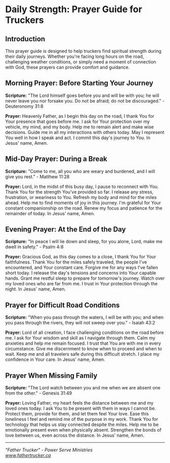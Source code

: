# Daily Strength: Prayer Guide for Truckers

## Introduction

This prayer guide is designed to help truckers find spiritual strength during their daily journeys. Whether you're facing long hours on the road, challenging weather conditions, or simply need a moment of connection with God, these prayers can provide comfort and guidance.

## Morning Prayer: Before Starting Your Journey

**Scripture:** "The Lord himself goes before you and will be with you; he will never leave you nor forsake you. Do not be afraid; do not be discouraged." - Deuteronomy 31:8

**Prayer:**
Heavenly Father, as I begin this day on the road, I thank You for Your presence that goes before me. I ask for Your protection over my vehicle, my mind, and my body. Help me to remain alert and make wise decisions. Guide me in all my interactions with others today. May I represent You well in how I speak and act. I commit this day's journey to You. In Jesus' name, Amen.

## Mid-Day Prayer: During a Break

**Scripture:** "Come to me, all you who are weary and burdened, and I will give you rest." - Matthew 11:28

**Prayer:**
Lord, in the midst of this busy day, I pause to reconnect with You. Thank You for the strength You've provided so far. I release any stress, frustration, or weariness to You. Refresh my body and mind for the miles ahead. Help me to find moments of joy in this journey. I'm grateful for Your constant companionship on the road. Renew my focus and patience for the remainder of today. In Jesus' name, Amen.

## Evening Prayer: At the End of the Day

**Scripture:** "In peace I will lie down and sleep, for you alone, Lord, make me dwell in safety." - Psalm 4:8

**Prayer:**
Gracious God, as this day comes to a close, I thank You for Your faithfulness. Thank You for the miles safely traveled, the people I've encountered, and Your constant care. Forgive me for any ways I've fallen short today. I release the day's tensions and concerns into Your capable hands. Grant me restful sleep to prepare for tomorrow's journey. Watch over my loved ones who are far from me. I trust in Your protection through the night. In Jesus' name, Amen.

## Prayer for Difficult Road Conditions

**Scripture:** "When you pass through the waters, I will be with you; and when you pass through the rivers, they will not sweep over you." - Isaiah 43:2

**Prayer:**
Lord of all creation, I face challenging conditions on the road before me. I ask for Your wisdom and skill as I navigate through them. Calm my anxieties and help me remain focused. I trust that You are with me in every circumstance. Give me discernment to know when to proceed and when to wait. Keep me and all travelers safe during this difficult stretch. I place my confidence in Your care. In Jesus' name, Amen.

## Prayer When Missing Family

**Scripture:** "The Lord watch between you and me when we are absent one from the other." - Genesis 31:49

**Prayer:**
Loving Father, my heart feels the distance between me and my loved ones today. I ask You to be present with them in ways I cannot be. Protect them, provide for them, and let them feel Your love. Ease this loneliness I feel and remind me of the purpose in my work. Thank You for technology that helps us stay connected despite the miles. Help me to be emotionally present even when physically absent. Strengthen the bonds of love between us, even across the distance. In Jesus' name, Amen.

---

*"Father Trucker" - Power Serve Ministries*  
*www.fathertrucker.ca*
